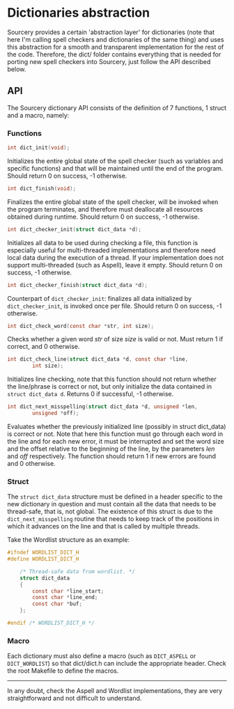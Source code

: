 # Dictionaries abstraction
Sourcery provides a certain 'abstraction layer' for dictionaries (note that here
I'm calling spell checkers and dictionaries of the same thing) and uses this
abstraction for a smooth and transparent implementation for the rest of the code.
Therefore, the dict/ folder contains everything that is needed for porting new
spell checkers into Sourcery, just follow the API described below.

## API
The Sourcery dictionary API consists of the definition of 7 functions, 1 struct
and a macro, namely:

### Functions
```c
int dict_init(void);
```
Initializes the entire global state of the spell checker (such as variables and
specific functions) and that will be maintained until the end of the program.
Should return 0 on success, -1 otherwise.

```c
int dict_finish(void);
```
Finalizes the entire global state of the spell checker, will be invoked when the
program terminates, and therefore must deallocate all resources obtained during
runtime. Should return 0 on success, -1 otherwise.

```c
int dict_checker_init(struct dict_data *d);
```
Initializes all data to be used during checking a file, this function is especially
useful for multi-threaded implementations and therefore need local data during the
execution of a thread. If your implementation does not support multi-threaded (such
as Aspell), leave it empty. Should return 0 on success, -1 otherwise.

```c
int dict_checker_finish(struct dict_data *d);
```
Counterpart of `dict_checker_init`: finalizes all data initialized by `dict_checker_init`,
is invoked once per file. Should return 0 on success, -1 otherwise.

```c
int dict_check_word(const char *str, int size);
```
Checks whether a given word _str_ of size _size_ is valid or not. Must return 1 if
correct, and 0 otherwise.

```c
int dict_check_line(struct dict_data *d, const char *line,
		int size);
```
Initializes line checking, note that this function should not return whether
the line/phrase is correct or not, but only initialize the data contained in
`struct dict_data d`. Returns 0 if successful, -1 otherwise.

```c
int dict_next_misspelling(struct dict_data *d, unsigned *len,
		unsigned *off);
```
Evaluates whether the previously initialized line (possibly in struct dict_data) is
correct or not. Note that here this function must go through each word in the line
and for each new error, it must be interrupted and set the word size and the offset
relative to the beginning of the line, by the parameters _len_ and _off_ respectively.
The function should return 1 if new errors are found and 0 otherwise.

### Struct
The `struct dict_data` structure must be defined in a header specific to the new
dictionary in question and must contain all the data that needs to be thread-safe,
that is, not global. The existence of this struct is due to the `dict_next_misspelling`
routine that needs to keep track of the positions in which it advances on the line and
that is called by multiple threads.

Take the Wordlist structure as an example:
```c
#ifndef WORDLIST_DICT_H
#define WORDLIST_DICT_H

	/* Thread-safe data from wordlist. */
	struct dict_data
	{
		const char *line_start;
		const char *line_end;
		const char *buf;
	};

#endif /* WORDLIST_DICT_H */
```
### Macro
Each dictionary must also define a macro (such as `DICT_ASPELL` or` DICT_WORDLIST`) so that
dict/dict.h can include the appropriate header. Check the root Makefile to define the macros.

----
In any doubt, check the Aspell and Wordlist implementations, they are very straightforward and
not difficult to understand.
